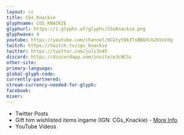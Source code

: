 ```yaml
---
layout: cc
title: CGs_Knackie
glyphname: CGS_KNACKIE
glyphurl: https://i.glyphs.wf/glyphs/CGsKnackie.png
glyphwave: 4
youtube: https://youtube.com/channel/UCGtyY8k3TsBB6XLk2bVxVdg
twitch: https://twitch.tv/cgs_knackie
twitter: https://twitter.com/juli3n45
discord: https://discordapp.com/invite/e3cNCSc
other-site: 
primary-language: 
global-glyph-code: 
currently-partnered: 
stream-currency-needed-for-glyph: 
facebook: 
mixer: 
---
```

* Twitter Posts
* Gift him wishlisted items ingame (IGN: CGs_Knackie) - [More Info](https://twitter.com/juli3n45/status/876108902357774339)
* YouTube Videos
